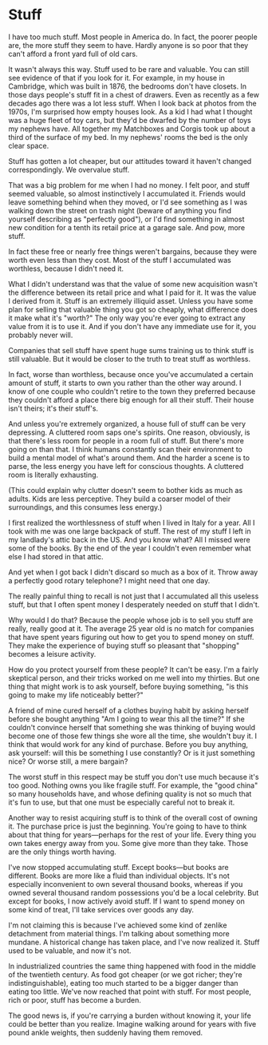 # Stuff

I have too much stuff. Most people in America do. In fact, the poorer people are, the more stuff they seem to have. Hardly anyone is so poor that they can't afford a front yard full of old cars.

It wasn't always this way. Stuff used to be rare and valuable. You can still see evidence of that if you look for it. For example, in my house in Cambridge, which was built in 1876, the bedrooms don't have closets. In those days people's stuff fit in a chest of drawers. Even as recently as a few decades ago there was a lot less stuff. When I look back at photos from the 1970s, I'm surprised how empty houses look. As a kid I had what I thought was a huge fleet of toy cars, but they'd be dwarfed by the number of toys my nephews have. All together my Matchboxes and Corgis took up about a third of the surface of my bed. In my nephews' rooms the bed is the only clear space.

Stuff has gotten a lot cheaper, but our attitudes toward it haven't changed correspondingly. We overvalue stuff.

That was a big problem for me when I had no money. I felt poor, and stuff seemed valuable, so almost instinctively I accumulated it. Friends would leave something behind when they moved, or I'd see something as I was walking down the street on trash night (beware of anything you find yourself describing as "perfectly good"), or I'd find something in almost new condition for a tenth its retail price at a garage sale. And pow, more stuff.

In fact these free or nearly free things weren't bargains, because they were worth even less than they cost. Most of the stuff I accumulated was worthless, because I didn't need it.

What I didn't understand was that the value of some new acquisition wasn't the difference between its retail price and what I paid for it. It was the value I derived from it. Stuff is an extremely illiquid asset. Unless you have some plan for selling that valuable thing you got so cheaply, what difference does it make what it's "worth?" The only way you're ever going to extract any value from it is to use it. And if you don't have any immediate use for it, you probably never will.

Companies that sell stuff have spent huge sums training us to think stuff is still valuable. But it would be closer to the truth to treat stuff as worthless.

In fact, worse than worthless, because once you've accumulated a certain amount of stuff, it starts to own you rather than the other way around. I know of one couple who couldn't retire to the town they preferred because they couldn't afford a place there big enough for all their stuff. Their house isn't theirs; it's their stuff's.

And unless you're extremely organized, a house full of stuff can be very depressing. A cluttered room saps one's spirits. One reason, obviously, is that there's less room for people in a room full of stuff. But there's more going on than that. I think humans constantly scan their environment to build a mental model of what's around them. And the harder a scene is to parse, the less energy you have left for conscious thoughts. A cluttered room is literally exhausting.

(This could explain why clutter doesn't seem to bother kids as much as adults. Kids are less perceptive. They build a coarser model of their surroundings, and this consumes less energy.)

I first realized the worthlessness of stuff when I lived in Italy for a year. All I took with me was one large backpack of stuff. The rest of my stuff I left in my landlady's attic back in the US. And you know what? All I missed were some of the books. By the end of the year I couldn't even remember what else I had stored in that attic.

And yet when I got back I didn't discard so much as a box of it. Throw away a perfectly good rotary telephone? I might need that one day.

The really painful thing to recall is not just that I accumulated all this useless stuff, but that I often spent money I desperately needed on stuff that I didn't.

Why would I do that? Because the people whose job is to sell you stuff are really, really good at it. The average 25 year old is no match for companies that have spent years figuring out how to get you to spend money on stuff. They make the experience of buying stuff so pleasant that "shopping" becomes a leisure activity.

How do you protect yourself from these people? It can't be easy. I'm a fairly skeptical person, and their tricks worked on me well into my thirties. But one thing that might work is to ask yourself, before buying something, "is this going to make my life noticeably better?"

A friend of mine cured herself of a clothes buying habit by asking herself before she bought anything "Am I going to wear this all the time?" If she couldn't convince herself that something she was thinking of buying would become one of those few things she wore all the time, she wouldn't buy it. I think that would work for any kind of purchase. Before you buy anything, ask yourself: will this be something I use constantly? Or is it just something nice? Or worse still, a mere bargain?

The worst stuff in this respect may be stuff you don't use much because it's too good. Nothing owns you like fragile stuff. For example, the "good china" so many households have, and whose defining quality is not so much that it's fun to use, but that one must be especially careful not to break it.

Another way to resist acquiring stuff is to think of the overall cost of owning it. The purchase price is just the beginning. You're going to have to think about that thing for years—perhaps for the rest of your life. Every thing you own takes energy away from you. Some give more than they take. Those are the only things worth having.

I've now stopped accumulating stuff. Except books—but books are different. Books are more like a fluid than individual objects. It's not especially inconvenient to own several thousand books, whereas if you owned several thousand random possessions you'd be a local celebrity. But except for books, I now actively avoid stuff. If I want to spend money on some kind of treat, I'll take services over goods any day.

I'm not claiming this is because I've achieved some kind of zenlike detachment from material things. I'm talking about something more mundane. A historical change has taken place, and I've now realized it. Stuff used to be valuable, and now it's not.

In industrialized countries the same thing happened with food in the middle of the twentieth century. As food got cheaper (or we got richer; they're indistinguishable), eating too much started to be a bigger danger than eating too little. We've now reached that point with stuff. For most people, rich or poor, stuff has become a burden.

The good news is, if you're carrying a burden without knowing it, your life could be better than you realize. Imagine walking around for years with five pound ankle weights, then suddenly having them removed.